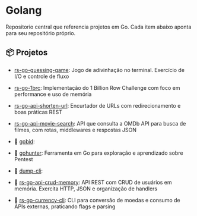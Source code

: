 # Golang

Repositorio central que referencia projetos em Go. Cada item abaixo aponta para seu repositório próprio.

## 📦 Projetos

- [rs-go-guessing-game](https://github.com/aantonioprado/rs-go-guessing-game): Jogo de adivinhação no terminal. Exercício de I/O e controle de fluxo

- [rs-go-1brc](https://github.com/aantonioprado/rs-go-1brc): Implementação do 1 Billion Row Challenge com foco em performance e uso de memória

- [rs-go-api-shorten-url](https://github.com/aantonioprado/rs-go-api-shorten-url): Encurtador de URLs com redirecionamento e boas práticas REST

- [rs-go-api-movie-search](https://github.com/aantonioprado/rs-go-api-movie-search): API que consulta a OMDb API para busca de filmes, com rotas, middlewares e respostas JSON

- 🚧 [gobid](https://github.com/aantonioprado/rs-go-gobid): 

- 🚧 [gohunter](https://github.com/aantonioprado/gohunter): Ferramenta em Go para exploração e aprendizado sobre Pentest

- 🚧 [dump-cli](https://github.com/aantonioprado/dump-cli): 

- 🚧 [rs-go-api-crud-memory](https://github.com/aantonioprado/rs-go-api-crud-memory): API REST com CRUD de usuários em memória. Exercita HTTP, JSON e organização de handlers

- 🚧 [rs-go-currency-cli](https://github.com/aantonioprado/rs-go-currency-cli): CLI para conversão de moedas e consumo de APIs externas, praticando flags e parsing